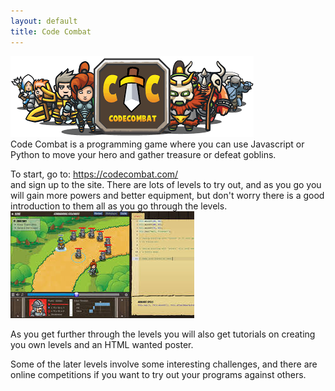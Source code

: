 ```yaml
---
layout: default
title: Code Combat
---
```


![Code Combat](images/codecombat.png)  
Code Combat is a programming game where you can use Javascript or Python to move your hero and gather treasure or defeat goblins.  

To start, go to: https://codecombat.com/  
and sign up to the site.  There are lots of levels to try out, and as you go you will gain more powers and better equipment, but don't worry there is a good introduction to them all as you go through the levels.  
![Code](images/codecombatcode.jpg)

As you get further through the levels you will also get tutorials on creating you own levels and an HTML wanted poster.

Some of the later levels involve some interesting challenges, and there are online competitions if you want to try out your programs against others.
